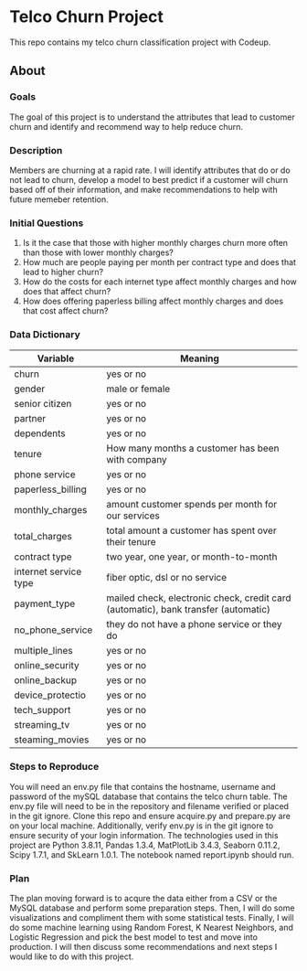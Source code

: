 # Telco Churn Project
This repo contains my telco churn classification project with Codeup.

## About

### Goals
The goal of this project is to understand the attributes that lead to customer churn and identify and recommend way to help reduce churn.

### Description
Members are churning at a rapid rate. I will identify attributes that do or do not lead to churn, develop a model to best predict if a customer will churn based off of their information, and make recommendations to help with future memeber retention.

### Initial Questions
1) Is it the case that those with higher monthly charges churn more often than those with lower monthly charges?
2) How much are people paying per month per contract type and does that lead to higher churn?
3) How do the costs for each internet type affect monthly charges and how does that affect churn?
4) How does offering paperless billing affect monthly charges and does that cost affect churn?

### Data Dictionary
<table>
<thead><tr>
<th>Variable</th>
<th>Meaning</th>
</tr>
</thead>
<tbody>
<tr>
<td>churn</td>
<td>yes or no</td>
</tr>
<tr>
<td>gender</td>
<td>male or female</td>
</tr>
<tr>
<td>senior citizen</td>
<td>yes or no</td>
</tr>
<tr>
<td>partner</td>
<td>yes or no </td>
</tr>
<tr>
<td>dependents</td>
<td>yes or no </td>
</tr>
<tr>
<td>tenure</td>
<td>How many months a customer has been with company</td>
</tr>
<tr>
<td>phone service</td>
<td>yes or no</td>
</tr>
<tr>
<td>paperless_billing</td>
<td>yes or no</td>
</tr>
<tr>
<td>monthly_charges</td>
<td> amount customer spends per month for our services</td>
</tr>
<tr>
<td>total_charges</td>
<td>total amount a customer has spent over their tenure</td>
</tr>
<tr>
<td>contract type</td>
<td>two year, one year, or month-to-month </td>
</tr>
<tr>
<td>internet service type</td>
<td>fiber optic, dsl or no service</td>
</tr>
<tr>
<td>payment_type</td>
<td>mailed check, electronic check, credit card (automatic), bank transfer (automatic)</td>
</tr>
<tr>
<td>no_phone_service</td>
<td>they do not have a phone service or they do</td>
</tr>
<tr>
<td>multiple_lines</td>
<td>yes or no </td>
</tr>
<tr>
<td>online_security</td>
<td>yes or no </td>
</tr>
<tr>
<td>online_backup</td>
<td>yes or no </td>
</tr>
<tr>
<td>device_protectio</td>
<td>yes or no </td>
</tr>
<tr>
<td>tech_support</td>
<td>yes or no </td>
</tr>
<tr>
<td>streaming_tv</td>
<td>yes or no </td>
</tr>
<tr>
<td>steaming_movies</td>
<td>yes or no </td>
</tr>
</tbody>
</table>

### Steps to Reproduce
You will need an env.py file that contains the hostname, username and password of the mySQL database that contains the telco churn table. The env.py file will need to be in the repository and filename verified or placed in the git ignore. Clone this repo and ensure acquire.py and prepare.py are on your local machine. Additionally, verify env.py is in the git ignore to ensure security of your login information. The technologies used in this project are Python 3.8.11, Pandas 1.3.4, MatPlotLib 3.4.3, Seaborn 0.11.2, Scipy 1.7.1, and SkLearn 1.0.1. The notebook named report.ipynb should run.

### Plan
The plan moving forward is to acqure the data either from a CSV or the MySQL database and perform some preparation steps. Then, I  will do some visualizations and compliment them with some statistical tests. Finally, I will do some machine learning using Random Forest, K Nearest Neighbors, and Logistic Regression and pick the best model to test and move into production. I will then discuss some recommendations and next steps I would like to do with this project.
